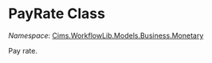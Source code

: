 # PayRate Class 

*Namespace*: [Cims.WorkflowLib.Models.Business.Monetary](Cims.WorkflowLib.Models.Business.Monetary.md)

Pay rate.
